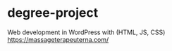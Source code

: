 # degree-project
Web development in WordPress with (HTML, JS, CSS)
https://massageterapeuterna.com/
